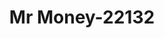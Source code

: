 ---
f_zip-code: 84070
f_state-code: UT
title: Mr Money-22132
f_phone: 801-568-0178
f_city-only: Sandy
f_address: 8388 S 700 E Sandy
f_location-unique-id: '22132'
slug: mr-money-22132
updated-on: '2024-05-30T13:46:58.046Z'
created-on: '2024-05-30T13:36:59.803Z'
published-on: '2024-05-30T13:54:32.469Z'
f_city-state: cms/city/sandy-ut.md
f_company: cms/company/mr-money.md
f_state: cms/state/utah.md
layout: '[payday-loan].html'
tags: payday-loan
---